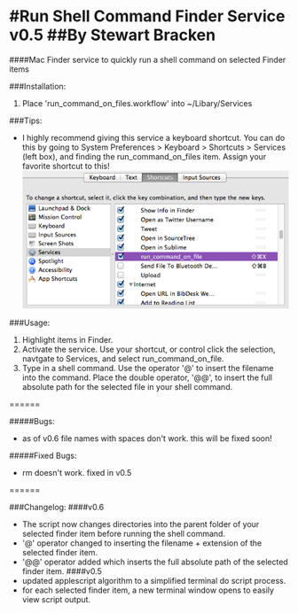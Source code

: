 #Run Shell Command Finder Service v0.5
##By Stewart Bracken
===
####Mac Finder service to quickly run a shell command on selected Finder items

###Installation:
1. Place 'run_command_on_files.workflow' into ~/Libary/Services

###Tips:
* I highly recommend giving this service a keyboard shortcut. You can do this by going to System Preferences > Keyboard > Shortcuts > Services (left box), and finding the run_command_on_files item. Assign your favorite shortcut to this!
![ScreenShot](screenshot.png)


###Usage:
1. Highlight items in Finder.
2. Activate the service. Use your shortcut, or control click the selection, navtgate to Services, and select run_command_on_file.
3. Type in a shell command. Use the operator '@' to insert the filename into the command. Place the double operator, '@@', to insert the full absolute path for the selected file in your shell command.

======


#####Bugs:
* as of v0.6 file names with spaces don't work. this will be fixed soon!

#####Fixed Bugs:
* rm doesn't work. fixed in v0.5

======

###Changelog:
####v0.6
* The script now changes directories into the parent folder of your selected finder item before running the shell command.
* '@' operator changed to inserting the filename + extension of the selected finder item. 
* '@@' operator added which inserts the full absolute path of the selected finder item.
####v0.5
* updated applescript algorithm to a simplified terminal do script process.
* for each selected finder item, a new terminal window opens to easily view script output.

